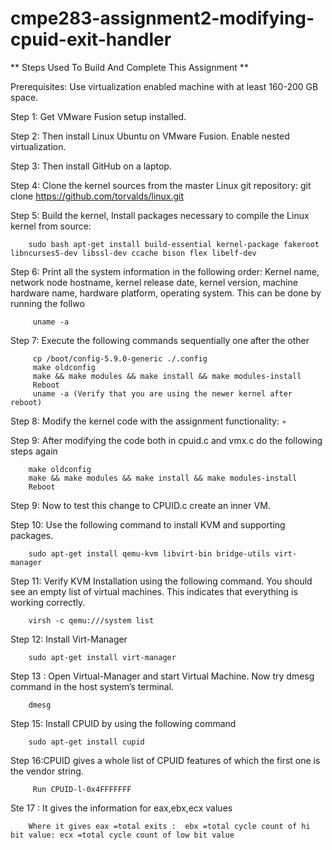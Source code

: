 # cmpe283-assignment2-modifying-cpuid-exit-handler

** Steps Used To Build And Complete This Assignment **

Prerequisites: Use virtualization enabled machine with at least 160-200 GB space.

Step 1: Get VMware Fusion setup installed.

Step 2: Then install Linux Ubuntu on VMware Fusion. Enable nested virtualization.

Step 3: Then install GitHub on a laptop.

Step 4: Clone the kernel sources from the master Linux git repository:
git clone https://github.com/torvalds/linux.git

Step 5: Build the kernel, Install packages necessary to compile the Linux kernel from source:
        
        sudo bash apt-get install build-essential kernel-package fakeroot libncurses5-dev libssl-dev ccache bison flex libelf-dev

Step 6: Print all the system information in the following order: Kernel name, network node hostname, kernel release date, kernel version, machine hardware name, hardware                 platform, operating system. This can be done by running the follwo
         
         uname -a

Step 7: Execute the following commands sequentially one after the other
       
         cp /boot/config-5.9.0-generic ./.config 
         make oldconfig
         make && make modules && make install && make modules-install 
         Reboot
         uname -a (Verify that you are using the newer kernel after reboot) 
       

Step 8: Modify the kernel code with the assignment functionality: ◦ 

Step 9: After modifying the code both in cpuid.c and vmx.c do the following steps again 
       
        make oldconfig
        make && make modules && make install && make modules-install 
        Reboot

Step 9: Now to test this change to CPUID.c create an inner VM.
       
       
 Step 10: Use the following command to install KVM and supporting packages.	
        
        sudo apt-get install qemu-kvm libvirt-bin bridge-utils virt-manager
 
Step 11: Verify KVM Installation using the following command. You should see an empty list of virtual machines. This indicates that everything is working correctly.
       
        virsh -c qemu:///system list
  
Step 12: Install Virt-Manager
        
        sudo apt-get install virt-manager
        
Step 13 : Open Virtual-Manager and start Virtual Machine. Now try dmesg command in the host system’s terminal.
 
        dmesg 
   
Step 15: Install CPUID by using the following command
        
        sudo apt-get install cupid
        
 Step 16:CPUID gives a  whole list of CPUID features of which the first one is the vendor string.
   
         Run CPUID-l-0x4FFFFFFF  
    
 Ste 17 : It gives the information for eax,ebx,ecx values
        
        Where it gives eax =total exits :  ebx =total cycle count of hi bit value: ecx =total cycle count of low bit value
 
 







